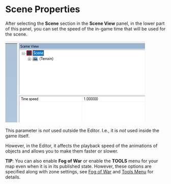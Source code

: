 # Scene Properties

After selecting the **Scene** section in the **Scene View** panel, in the lower part of this panel, you can set the speed of the in-game time that will be used for the scene. 

<img src="media/scene_properties.png"/>

This parameter is *not* used outside the Editor. I.e., it is *not* used inside the game itself. 

However, in the Editor, it affects the playback speed of the animations of objects and allows you to make them faster or slower.

**TIP**: You can also enable **Fog of War** or enable the **TOOLS** menu for your map even when it is in its published state. However, these options are specified along with zone settings, see [Fog of War](./../other_map_settings/fog_of_war.md) and [Tools Menu](./../other_map_settings/tools_menu.md) for details.

